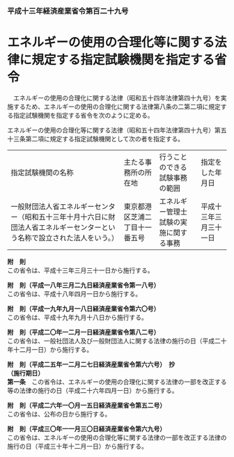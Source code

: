 ### 平成十三年経済産業省令第百二十九号  
# エネルギーの使用の合理化等に関する法律に規定する指定試験機関を指定する省令  
　エネルギーの使用の合理化に関する法律（昭和五十四年法律第四十九号）を実施するため、エネルギーの使用の合理化に関する法律第八条の二第二項に規定する指定試験機関を指定する省令を次のように定める。  
  
エネルギーの使用の合理化等に関する法律（昭和五十四年法律第四十九号）第五十三条第二項に規定する指定試験機関として次の者を指定する。  

|||||  
| --- | --- | --- | --- |  
|指定試験機関の名称|主たる事務所の所在地|行うことのできる試験事務の範囲|指定をした年月日|  
|一般財団法人省エネルギーセンター（昭和五十三年十月十六日に財団法人省エネルギーセンターという名称で設立された法人をいう。）|東京都港区芝浦二丁目十一番五号|エネルギー管理士試験の実施に関する事務|平成十三年三月三十一日|  
  
  
**附　則**  
この省令は、平成十三年三月三十一日から施行する。  
  
**附　則（平成一八年三月二九日経済産業省令第一八号）**  
この省令は、平成十八年四月一日から施行する。  
  
**附　則（平成一九年九月一八日経済産業省令第六〇号）**  
この省令は、平成十九年九月十八日から施行する。  
  
**附　則（平成二〇年一二月一日経済産業省令第八二号）**  
この省令は、一般社団法人及び一般財団法人に関する法律の施行の日（平成二十年十二月一日）から施行する。  
  
**附　則（平成二五年一二月二七日経済産業省令第六六号）　抄**  
**（施行期日）**  
**第一条**　この省令は、エネルギーの使用の合理化に関する法律の一部を改正する等の法律の施行の日（平成二十六年四月一日）から施行する。  
  
**附　則（平成二六年一〇月一五日経済産業省令第五二号）**  
この省令は、公布の日から施行する。  
  
**附　則（平成三〇年一一月三〇日経済産業省令第六九号）**  
この省令は、エネルギーの使用の合理化等に関する法律の一部を改正する法律の施行の日（平成三十年十二月一日）から施行する。  
  
